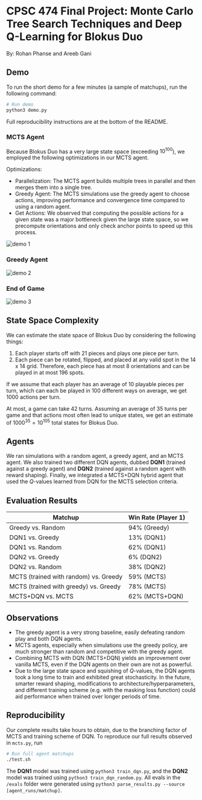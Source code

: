 # CPSC 474 Final Project: Monte Carlo Tree Search Techniques and Deep Q-Learning for Blokus Duo

By: Rohan Phanse and Areeb Gani

## Demo

To run the short demo for a few minutes (a sample of matchups), run the following command:

```bash
# Run demo
python3 demo.py
```

Full reproducibility instructions are at the bottom of the README.

### MCTS Agent
Because Blokus Duo has a very large state space (exceeding $10^{100}$), we employed the following optimizations in our MCTS agent.

Optimizations:
* Parallelization: The MCTS agent builds multiple trees in parallel and then merges them into a single tree.
* Greedy Agent: The MCTS simulations use the greedy agent to choose actions, improving performance and convergence time compared to using a random agent.
* Get Actions: We observed that computing the possible actions for a given state was a major bottleneck given the large state space, so we precompute orientations and only check anchor points to speed up this process. 

![demo 1](https://lh3.googleusercontent.com/pw/AP1GczMRxUOSwPJtMfKsBjaWjvGyW3rc23gOtCI-kPkuTsQ-a8Zd3VmzIXnGoDYdIMvzQt7dUPaTGJASCUrfU1hy0abTT0owitt6g2TjxOTunBtXWOgyRM-6UOHW1eIFkhD8R60SFDWZ66SLx23EziSOwE2C=w1112-h774-s-no-gm)

### Greedy Agent

![demo 2](https://lh3.googleusercontent.com/pw/AP1GczNCldUc92F0z9rJEOUHXYZhvBmO9fKLD9BGdnaVunrfdW4wm_D_fXYLsWTsUSPYeloeLvaOLO-9J6_DOlJm-l52tsCubw7mH1PUhWjVHyGbm6wCeljPTsOcYYE6YA6B-Guku0uYjB-G1NmlVvRyQao3=w770-h774-s-no-gm)

### End of Game

![demo 3](https://lh3.googleusercontent.com/pw/AP1GczMNQY2UeXylocucgx1uUWRjSHRJyuFnJPo414SpYUgJKP1WQoksJtKyiAOk2EDpbDaXcSoc66dutGJKjcL5mN-fVAZVmwD3ITDIQbuYRBw4jOHI-IxbUd0TexZY9txs5-uqydLQSZBGwzTsAjqxQePx=w930-h652-s-no-gm)

## State Space Complexity

We can estimate the state space of Blokus Duo by considering the following things:

1. Each player starts off with 21 pieces and plays one piece per turn.
2. Each piece can be rotated, flipped, and placed at any valid spot in the 14 x 14 grid. Therefore, each piece has at most 8 orientations and can be played in at most 196 spots.

If we assume that each player has an average of 10 playable pieces per turn, which can each be played in 100 different ways on average, we get 1000 actions per turn.

At most, a game can take 42 turns. Assuming an average of 35 turns per game and that actions most often lead to unique states, we get an estimate of $1000^{35} = 10^{105}$ total states for Blokus Duo.

## Agents

We ran simulations with a random agent, a greedy agent, and an MCTS agent. We also trained two different DQN agents, dubbed **DQN1** (trained against a greedy agent) and **DQN2** (trained against a random agent with reward shaping). Finally, we integrated a MCTS+DQN hybrid agent that used the $Q$-values learned from DQN for the MCTS selection criteria.



## Evaluation Results
| Matchup | Win Rate (Player 1) |
|------------------------------------------|---------------------|
| Greedy vs. Random | 94% (Greedy) |
| DQN1 vs. Greedy | 13% (DQN1) |
| DQN1 vs. Random | 62% (DQN1) |
| DQN2 vs. Greedy | 6% (DQN2) |
| DQN2 vs. Random | 38% (DQN2) |
| MCTS (trained with random) vs. Greedy | 59% (MCTS) |
| MCTS (trained with greedy) vs. Greedy | 78% (MCTS) |
| MCTS+DQN vs. MCTS | 62% (MCTS+DQN) |

## Observations

- The greedy agent is a very strong baseline, easily defeating random play and both DQN agents.
- MCTS agents, especially when simulations use the greedy policy, are much stronger than random and competitive with the greedy agent.
- Combining MCTS with DQN (MCTS+DQN) yields an improvement over vanilla MCTS, even if the DQN agents on their own are not as powerful.
- Due to the large state space and squishing of $Q$-values, the DQN agents took a long time to train and exhibited great stochasticity. In the future, smarter reward shaping, modifications to architecture/hyperparameters, and different training scheme (e.g. with the masking loss function) could aid performance when trained over longer periods of time.

## Reproducibility

Our complete results take hours to obtain, due to the branching factor of MCTS and training scheme of DQN. To reproduce our full results observed in ```mcts.py```, run

```bash
# Run full agent matchups
./test.sh
```

The **DQN1** model was trained using `python3 train_dqn.py`, and the **DQN2** model was trained using `python3 train_dqn_random.py`. All evals in the `/evals` folder were generated using `python3 parse_results.py --source [agent_runs/matchup]`.